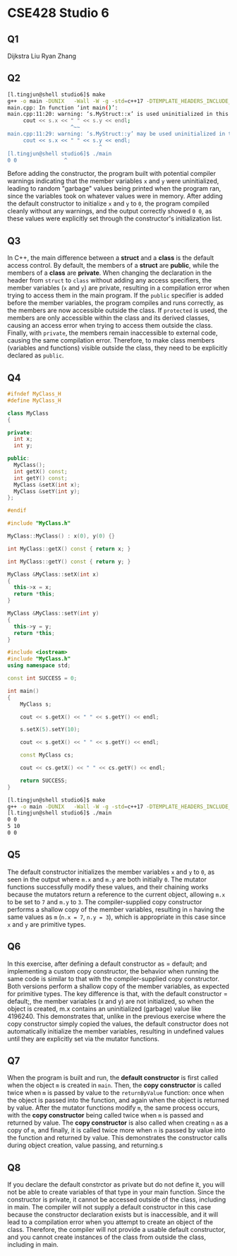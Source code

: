 # CSE428 Studio 6

## Q1

Dijkstra Liu
Ryan Zhang


## Q2

```bash
[l.tingjun@shell studio6]$ make
g++ -o main -DUNIX   -Wall -W -g -std=c++17 -DTEMPLATE_HEADERS_INCLUDE_SOURCE main.cpp MyStruct.cpp 
main.cpp: In function ‘int main()’:
main.cpp:11:20: warning: ‘s.MyStruct::x’ is used uninitialized in this function [-Wuninitialized]
     cout << s.x << " " << s.y << endl;
                    ^~~
main.cpp:11:29: warning: ‘s.MyStruct::y’ may be used uninitialized in this function [-Wmaybe-uninitialized]
     cout << s.x << " " << s.y << endl;
                             ^
[l.tingjun@shell studio6]$ ./main
0 0               ^
```

Before adding the constructor, the program built with potential compiler warnings indicating that the member variables `x` and `y` were uninitialized, leading to random "garbage" values being printed when the program ran, since the variables took on whatever values were in memory. After adding the default constructor to initialize `x` and `y` to `0`, the program compiled cleanly without any warnings, and the output correctly showed `0 0`, as these values were explicitly set through the constructor's initialization list.

## Q3
In C++, the main difference between a **struct** and a **class** is the default access control. By default, the members of a **struct** are **public**, while the members of a **class** are **private**. When changing the declaration in the header from `struct` to `class` without adding any access specifiers, the member variables (`x` and `y`) are private, resulting in a compilation error when trying to access them in the main program. If the `public` specifier is added before the member variables, the program compiles and runs correctly, as the members are now accessible outside the class. If `protected` is used, the members are only accessible within the class and its derived classes, causing an access error when trying to access them outside the class. Finally, with `private`, the members remain inaccessible to external code, causing the same compilation error. Therefore, to make class members (variables and functions) visible outside the class, they need to be explicitly declared as `public`.

## Q4
```C++
#ifndef MyClass_H
#define MyClass_H

class MyClass
{

private:
  int x;
  int y;

public:
  MyClass();
  int getX() const;
  int getY() const;
  MyClass &setX(int x);
  MyClass &setY(int y);
};

#endif
```

```C++
#include "MyClass.h"

MyClass::MyClass() : x(0), y(0) {}

int MyClass::getX() const { return x; }

int MyClass::getY() const { return y; }

MyClass &MyClass::setX(int x)
{
  this->x = x;
  return *this;
}

MyClass &MyClass::setY(int y)
{
  this->y = y;
  return *this;
}
```

```C++
#include <iostream>
#include "MyClass.h"
using namespace std;

const int SUCCESS = 0;

int main()
{
    MyClass s;

    cout << s.getX() << " " << s.getY() << endl;

    s.setX(5).setY(10);

    cout << s.getX() << " " << s.getY() << endl;

    const MyClass cs;

    cout << cs.getX() << " " << cs.getY() << endl;

    return SUCCESS;
}

```

```bash
[l.tingjun@shell studio6]$ make
g++ -o main -DUNIX   -Wall -W -g -std=c++17 -DTEMPLATE_HEADERS_INCLUDE_SOURCE main.cpp MyClass.cpp 
[l.tingjun@shell studio6]$ ./main
0 0
5 10
0 0
```

## Q5
The default constructor initializes the member variables `x` and `y` to `0`, as seen in the output where `m.x` and `m.y` are both initially `0`. The mutator functions successfully modify these values, and their chaining works because the mutators return a reference to the current object, allowing `m.x` to be set to `7` and `m.y` to `3`. The compiler-supplied copy constructor performs a shallow copy of the member variables, resulting in `n` having the same values as `m` (`n.x = 7`, `n.y = 3`), which is appropriate in this case since `x` and `y` are primitive types.


## Q6
In this exercise, after defining a default constructor as = default; and implementing a custom copy constructor, the behavior when running the same code is similar to that with the compiler-supplied copy constructor. Both versions perform a shallow copy of the member variables, as expected for primitive types. The key difference is that, with the default constructor = default;, the member variables (x and y) are not initialized, so when the object is created, m.x contains an uninitialized (garbage) value like 4196240. This demonstrates that, unlike in the previous exercise where the copy constructor simply copied the values, the default constructor does not automatically initialize the member variables, resulting in undefined values until they are explicitly set via the mutator functions.

## Q7
When the program is built and run, the **default constructor** is first called when the object `m` is created in `main`. Then, the **copy constructor** is called twice when `m` is passed by value to the `returnByValue` function: once when the object is passed into the function, and again when the object is returned by value. After the mutator functions modify `m`, the same process occurs, with the **copy constructor** being called twice when `m` is passed and returned by value. The **copy constructor** is also called when creating `n` as a copy of `m`, and finally, it is called twice more when `n` is passed by value into the function and returned by value. This demonstrates the constructor calls during object creation, value passing, and returning.s

## Q8
If you declare the default constrctor as private but do not define it, you will not be able to create variables of that type in your main function. Since the constructor is private, it cannot be accessed outside of the class, including in main. The compiler will not supply a default constructor in this case because the constructor declaration exists but is inaccessible, and it will lead to a compilation error when you attempt to create an object of the class. Therefore, the compiler will not provide a usable default constructor, and you cannot create instances of the class from outside the class, including in main.